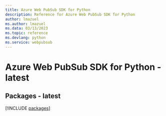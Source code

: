 ```yaml
---
title: Azure Web PubSub SDK for Python
description: Reference for Azure Web PubSub SDK for Python
author: lmazuel
ms.author: lmazuel
ms.data: 03/13/2023
ms.topic: reference
ms.devlang: python
ms.service: webpubsub
---
```

# Azure Web PubSub SDK for Python - latest
## Packages - latest
[!INCLUDE [packages](web-pubsub-index.md)]